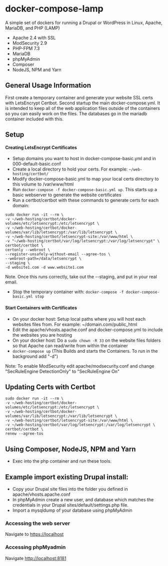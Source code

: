 # docker-compose-lamp
A simple set of dockers for running a Drupal or WordPress in Linux, Apache, MariaDB, and PHP (LAMP)
- Apache 2.4 with SSL
- ModSecurity 2.9
- PHP-FPM 7.3
- MariaDB
- phpMyAdmin
- Composer
- NodeJS, NPM and Yarn

## General Usage Information

First create a temporary container and generate your website SSL certs with LetsEncrypt Certbot. Second startup the main docker-compose.yml. It is intended to keep all of the web application files outside of the containers so you can easily work on the files. The databases go in the mariadb container included with this.

## Setup

#### Creating LetsEncrypt Certificates
* Setup domains you want to host in docker-compose-basic.yml and in 000-default-basic.conf
* Create a local directory to hold your certs. For example: `~/web-hosting/certbot/`
* Modify docker-compose-basic.yml to map your local certs directory to this volume to /var/www/html
* Run `docker-compose -f docker-compose-basic.yml up`. This starts up a basic webserver to generate the website certificates
* Run a certbot/certbot with these commands to generate certs for each domain:
```
sudo docker run -it --rm \
-v ~/web-hosting/certbot/docker-volumes/etc/letsencrypt:/etc/letsencrypt \
-v ~/web-hosting/certbot/docker-volumes/var/lib/letsencrypt:/var/lib/letsencrypt \
-v ~/web-hosting/certbot/letsencrypt-site:/var/www/html \
-v "~/web-hosting/certbot/var/log/letsencrypt:/var/log/letsencrypt" \
certbot/certbot \
certonly --webroot \
--register-unsafely-without-email --agree-tos \
--webroot-path=/data/letsencrypt \
--staging \
-d website1.com -d www.website1.com
```
Note. Once this runs correctly, take out the --staging, and put in your real email.
* Stop the temporary container with: `docker-compose -f docker-compose-basic.yml stop`

#### Start Containers with Certificates
* On your docker host: Setup local paths where you will host each websites files from. For example: ~/domain.com/public_html 
* Edit the apache/vhosts.apache.conf and docker-compose.yml to include the websites you are hosting
* On your docker host: Do a `sudo chown -R 33` on the website files folders so that Apache can read/write from within the container
* `docker-compose up` (This Builds and starts the Containers. To run in the background add "-d")

Note: To enable ModSecurity edit apache/modsecurity.conf and change "SecRuleEngine DetectionOnly" to "SecRuleEngine On"

## Updating Certs with Certbot
```
sudo docker run -it --rm \
-v ~/web-hosting/certbot/docker-volumes/etc/letsencrypt:/etc/letsencrypt \
-v ~/web-hosting/certbot/docker-volumes/var/lib/letsencrypt:/var/lib/letsencrypt \
-v ~/web-hosting/certbot/letsencrypt-site:/var/www/html \
-v ~/web-hosting/certbot/var/log/letsencrypt:/var/log/letsencrypt \
certbot/certbot \
renew --agree-tos 
```

## Using Composer, NodeJS, NPM and Yarn
- Exec into the php container and run these tools.

## Example import existing Drupal install:

-  Copy your Drupal site files into the folder you defined in apache/vhosts.apache.conf
-  In phpMyAdmin create a new user, and database which matches the credentials in your Drupal sites/default/settings.php file.
-  Import a mysqldump of your database using phpMyAdmin

### Accessing the web server

Navigate to [https://localhost](https://localhost)

### Accessing phpMyadmin

Navigate [http://localhost:8181](http://localhost:8181)

